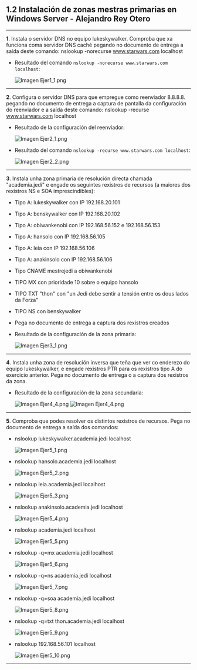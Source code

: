 ## 1.2 Instalación de zonas mestras primarias en Windows Server - Alejandro Rey Otero

---

**1**. Instala o servidor DNS no equipo lukeskywalker. Comproba que xa funciona coma servidor DNS caché pegando no documento de entrega a saída deste comando: nslookup -norecurse www.starwars.com localhost

- Resultado del comando ```nslookup -norecurse www.starwars.com localhost```:

  ![Imagen Ejer1_1.png](/imagenes/Ejer1_1.png)

---

**2**. Configura o servidor DNS para que empregue como reenviador 8.8.8.8. pegando no documento de entrega a captura de pantalla da configuración do reenviador e a saída deste comando: nslookup -recurse www.starwars.com localhost

- Resultado de la configuración del reenviador:

  ![Imagen Ejer2_1.png](/imagenes/Ejer2_1.png)

- Resultado del comando ```nslookup -recurse www.starwars.com localhost```:
  
  ![Imagen Ejer2_2.png](/imagenes/Ejer2_2.png)

---

**3**. Instala unha zona primaria de resolución directa chamada "academia.jedi" e engade os seguintes rexistros de recursos (a maiores dos rexistros NS e SOA imprescindibles):

  - Tipo A: lukeskywalker con IP 192.168.20.101
  - Tipo A: benskywalker con IP 192.168.20.102
  - Tipo A: obiwankenobi con IP 192.168.56.152 e 192.168.56.153
  - Tipo A: hansolo con IP 192.168.56.105
  - Tipo A: leia con IP 192.168.56.106
  - Tipo A: anakinsolo con IP 192.168.56.106
  - Tipo CNAME mestrejedi a obiwankenobi
  - TIPO MX con prioridade 10 sobre o equipo hansolo
  - TIPO TXT "thon" con "un Jedi debe sentir a tensión entre os dous lados da Forza"
  - TIPO NS con benskywalker
  - Pega no documento de entrega a captura dos rexistros creados

- Resultado de la configuración de la zona primaria:

  ![Imagen Ejer3_1.png](/imagenes/Ejer3_1.png)

---

**4**. Instala unha zona de resolución inversa que teña que ver co enderezo do equipo lukeskywalker, e engade rexistros PTR para os rexistros tipo A do exercicio anterior. Pega no documento de entrega o a captura dos rexistros da zona.

- Resultado de la configuración de la zona secundaria:

  ![Imagen Ejer4_4.png](/imagenes/Ejer4_1.png)
  ![Imagen Ejer4_4.png](/imagenes/Ejer4_2.png)

---

**5**. Comproba que podes resolver os distintos rexistros de recursos. Pega no documento de entrega a saída dos comandos:

  - nslookup lukeskywalker.academia.jedi localhost

    ![Imagen Ejer5_1.png](/imagenes/Ejer5_1.png)

  - nslookup hansolo.academia.jedi localhost

    ![Imagen Ejer5_2.png](/imagenes/Ejer5_2.png)

  - nslookup leia.academia.jedi localhost

    ![Imagen Ejer5_3.png](/imagenes/Ejer5_3.png)

  - nslookup anakinsolo.academia.jedi localhost

    ![Imagen Ejer5_4.png](/imagenes/Ejer5_4.png)

  - nslookup academia.jedi localhost

    ![Imagen Ejer5_5.png](/imagenes/Ejer5_5.png)

  - nslookup -q=mx academia.jedi localhost

    ![Imagen Ejer5_6.png](/imagenes/Ejer5_6.png)

  - nslookup -q=ns academia.jedi localhost

    ![Imagen Ejer5_7.png](/imagenes/Ejer5_7.png)

  - nslookup -q=soa academia.jedi localhost

    ![Imagen Ejer5_8.png](/imagenes/Ejer5_8.png)

  - nslookup -q=txt thon.academia.jedi localhost

    ![Imagen Ejer5_9.png](/imagenes/Ejer5_9.png)

  - nslookup 192.168.56.101 localhost

    ![Imagen Ejer5_10.png](/imagenes/Ejer5_10.png)

---

